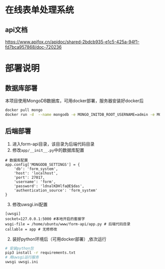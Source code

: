<!-- title: 在线表单处理系统部署说明 -->
# 在线表单处理系统
## api文档
https://www.apifox.cn/apidoc/shared-2bdcb935-e1c5-425a-94f1-fd7bca957868/doc-720236



# 部署说明
## 数据库部署

本项目使用MongoDB数据库，可用docker部署，服务器安装好docker后

```bash
docker pull mongo
docker run -d  --name mongodb -e MONGO_INITDB_ROOT_USERNAME=admin -e MONGO_INITDB_ROOT_PASSWORD=[输入数据库密码] mongo
```

## 后端部署

1. 进入form-api目录，该目录为后端代码目录
2. 修改`app/__init__.py`中的数据库配置

```
# 数据库配置
app.config['MONGODB_SETTINGS'] = {
    'db': 'form_system',
    'host': 'localhost',
    'port': 27017,
    'username': 'form',
    'password': 'ldnalKDHlfa@E$das',
    'authentication_source': 'form_system'
}
```

3. 修改uwsgi.ini配置

```
[uwsgi]
socket=127.0.0.1:5000 #本地开启的套接字
wsgi-file = /home/ubuntu/www/form-api/app.py # 后端代码目录
callable = app # 无修修改
```

2. 装好python环境后（可用docker部署）,依次运行

```bash
# 安装python包
pip3 install -r requirements.txt
# 用uwsgi运行服务
uwsgi uwsgi.ini
```



